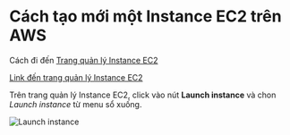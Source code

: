 # Cách tạo mới một Instance EC2 trên AWS

Cách đi đến [Trang quản lý Instance EC2](./)

[Link đến trang quản lý Instance EC2](https://console.aws.amazon.com/ec2/v2/home)

Trên trang quản lý Instance EC2, click vào nút **Launch instance** và chon *Launch instance* từ menu sổ xuống.

![Launch instance](https://imgur.com/39NmZLk.jpg)